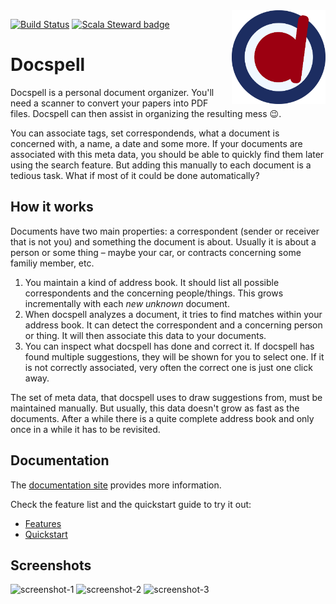 <img align="right" src="./artwork/logo-only.svg" height="150px" style="padding-left: 20px"/>

[![Build Status](https://travis-ci.org/eikek/docspell.svg?branch=master)](https://travis-ci.org/eikek/docspell)
[![Scala Steward badge](https://img.shields.io/badge/Scala_Steward-helping-blue.svg?style=flat&logo=data:image/png;base64,iVBORw0KGgoAAAANSUhEUgAAAA4AAAAQCAMAAAARSr4IAAAAVFBMVEUAAACHjojlOy5NWlrKzcYRKjGFjIbp293YycuLa3pYY2LSqql4f3pCUFTgSjNodYRmcXUsPD/NTTbjRS+2jomhgnzNc223cGvZS0HaSD0XLjbaSjElhIr+AAAAAXRSTlMAQObYZgAAAHlJREFUCNdNyosOwyAIhWHAQS1Vt7a77/3fcxxdmv0xwmckutAR1nkm4ggbyEcg/wWmlGLDAA3oL50xi6fk5ffZ3E2E3QfZDCcCN2YtbEWZt+Drc6u6rlqv7Uk0LdKqqr5rk2UCRXOk0vmQKGfc94nOJyQjouF9H/wCc9gECEYfONoAAAAASUVORK5CYII=)](https://scala-steward.org)

# Docspell


Docspell is a personal document organizer. You'll need a scanner to
convert your papers into PDF files. Docspell can then assist in
organizing the resulting mess :wink:.

You can associate tags, set correspondends, what a document is
concerned with, a name, a date and some more. If your documents are
associated with this meta data, you should be able to quickly find
them later using the search feature. But adding this manually to each
document is a tedious task. What if most of it could be done
automatically?

## How it works

Documents have two main properties: a correspondent (sender or
receiver that is not you) and something the document is about. Usually
it is about a person or some thing – maybe your car, or contracts
concerning some familiy member, etc.

1. You maintain a kind of address book. It should list all possible
   correspondents and the concerning people/things. This grows
   incrementally with each *new unknown* document.
2. When docspell analyzes a document, it tries to find matches within
   your address book. It can detect the correspondent and a concerning
   person or thing. It will then associate this data to your
   documents.
3. You can inspect what docspell has done and correct it. If docspell
   has found multiple suggestions, they will be shown for you to
   select one. If it is not correctly associated, very often the
   correct one is just one click away.

The set of meta data, that docspell uses to draw suggestions from,
must be maintained manually. But usually, this data doesn't grow as
fast as the documents. After a while there is a quite complete address
book and only once in a while it has to be revisited.

## Documentation

The [documentation site](https://eikek.github.io/docspell/) provides
more information.

Check the feature list and the quickstart guide to try it out:

- [Features](https://eikek.github.io/docspell/features.html)
- [Quickstart](https://eikek.github.io/docspell/getit)

## Screenshots

![screenshot-1](https://raw.githubusercontent.com/eikek/docspell/master/modules/microsite/src/main/resources/microsite/img/docspell-curate-1.jpg)
![screenshot-2](https://raw.githubusercontent.com/eikek/docspell/master/modules/microsite/src/main/resources/microsite/img/docspell-curate-2.jpg)
![screenshot-3](https://raw.githubusercontent.com/eikek/docspell/master/modules/microsite/src/main/resources/microsite/img/processing-queue.jpg)

